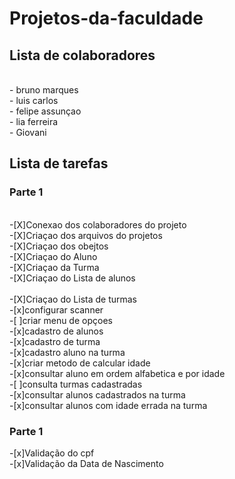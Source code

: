 # Projetos-da-faculdade

## Lista de colaboradores

<br>
- bruno marques
<br>
- luis carlos
<br>
- felipe assunçao
<br>
- lia ferreira
<br>
- Giovani

## Lista de tarefas
### Parte 1

<br>
-[X]Conexao dos colaboradores do projeto
<br>
-[X]Criaçao dos arquivos do projetos 
<br>
	-[X]Criaçao dos obejtos
<br>
	-[X]Criaçao do Aluno
<br>
	-[X]Criaçao da Turma
<br>
	-[X]Criaçao do Lista de alunos 
<br>
<br>
	-[X]Criaçao do Lista de turmas 
<br>
-[x]configurar scanner
<br>
-[ ]criar menu de opçoes
<br>
-[x]cadastro de alunos
<br>
-[x]cadastro de turma
<br>
-[x]cadastro aluno na turma
<br>
-[x]criar metodo de calcular idade
<br>
-[x]consultar aluno em ordem alfabetica e por idade
<br>
-[ ]consulta turmas cadastradas
<br>
-[x]consultar alunos cadastrados na turma
<br>
-[x]consultar alunos com idade errada na turma

### Parte 1

-[x]Validação do cpf
<br>
-[x]Validação da Data de Nascimento